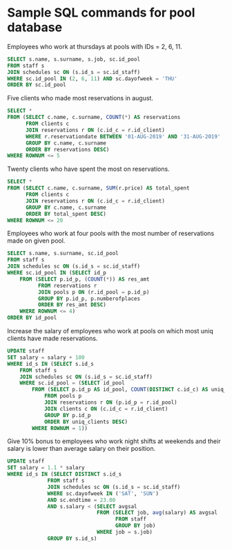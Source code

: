 # Sample SQL commands for pool database

Employees who work at thursdays at pools with IDs = 2, 6, 11.

```SQL
SELECT s.name, s.surname, s.job, sc.id_pool
FROM staff s
JOIN schedules sc ON (s.id_s = sc.id_staff)
WHERE sc.id_pool IN (2, 6, 11) AND sc.dayofweek = 'THU'
ORDER BY sc.id_pool
```

Five clients who made most reservations in august.

```SQL
SELECT *
FROM (SELECT c.name, c.surname, COUNT(*) AS reservations
      FROM clients c
      JOIN reservations r ON (c.id_c = r.id_client)
      WHERE r.reservationdate BETWEEN '01-AUG-2019' AND '31-AUG-2019'
      GROUP BY c.name, c.surname
      ORDER BY reservations DESC)
WHERE ROWNUM <= 5
```

Twenty clients who have spent the most on reservations.

```SQL
SELECT *
FROM (SELECT c.name, c.surname, SUM(r.price) AS total_spent
      FROM clients c
      JOIN reservations r ON (c.id_c = r.id_client)
      GROUP BY c.name, c.surname
      ORDER BY total_spent DESC)
WHERE ROWNUM <= 20
```

Employees who work at four pools with the most number of reservations made on given pool.

```SQL
SELECT s.name, s.surname, sc.id_pool
FROM staff s
JOIN schedules sc ON (s.id_s = sc.id_staff)
WHERE sc.id_pool IN (SELECT id_p
    FROM (SELECT p.id_p, (COUNT(*)) AS res_amt
          FROM reservations r
          JOIN pools p ON (r.id_pool = p.id_p)
          GROUP BY p.id_p, p.numberofplaces
          ORDER BY res_amt DESC)
    WHERE ROWNUM <= 4)
ORDER BY id_pool
```

Increase the salary of employees who work at pools on which most uniq clients have made reservations.

```SQL
UPDATE staff
SET salary = salary + 100
WHERE id_s IN (SELECT s.id_s
    FROM staff s
    JOIN schedules sc ON (s.id_s = sc.id_staff)
    WHERE sc.id_pool = (SELECT id_pool
        FROM (SELECT p.id_p AS id_pool, COUNT(DISTINCT c.id_c) AS uniq_clients
            FROM pools p
            JOIN reservations r ON (p.id_p = r.id_pool)
            JOIN clients c ON (c.id_c = r.id_client)
            GROUP BY p.id_p
            ORDER BY uniq_clients DESC)
        WHERE ROWNUM = 1))
```

Give 10% bonus to employees who work night shifts at weekends and their salary is lower than average salary on their position.

```SQL
UPDATE staff
SET salary = 1.1 * salary
WHERE id_s IN (SELECT DISTINCT s.id_s
             FROM staff s
             JOIN schedules sc ON (s.id_s = sc.id_staff)
             WHERE sc.dayofweek IN ('SAT', 'SUN')
             AND sc.endtime = 23.00
             AND s.salary < (SELECT avgsal
                             FROM (SELECT job, avg(salary) AS avgsal
                                   FROM staff
                                   GROUP BY job)
                             WHERE job = s.job)
             GROUP BY s.id_s)
```
